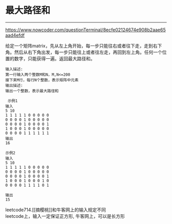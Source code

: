 # 最大路径和


---


https://www.nowcoder.com/questionTerminal/8ecfe02124674e908b2aae65aad4efdf

给定一个矩阵matrix，先从左上角开始，每一步只能往右或者往下走，走到右下角。然后从右下角出发，每一步只能往上或者往左走，再回到左上角。任何一个位置的数字，只能获得一遍。返回最大路径和。

```text
输入描述:
第一行输入两个整数M和N，M,N<=200
接下来M行，每行N个整数，表示矩阵中元素
输出描述:
输出一个整数，表示最大路径和
 
 示例1
输入
5 10
1 1 1 1 1 0 0 0 0 0
0 0 0 0 1 0 0 0 0 0
0 0 0 0 1 0 0 0 0 1
1 0 0 0 1 0 0 0 0 0
0 0 0 0 1 1 1 1 1 1
输出
16

示例2
输入
5 10
1 1 1 1 1 0 0 0 0 0
0 0 0 0 1 0 0 0 0 0
0 0 0 0 1 0 0 0 0 1
1 0 0 0 1 0 0 0 1 0
0 0 0 0 1 1 1 1 0 1

输出
15
```


leetcode714.[[摘樱桃]]和牛客网上的输入规定不同   
leetcode上，输入一定保证正方形, 牛客网上，可以是长方形